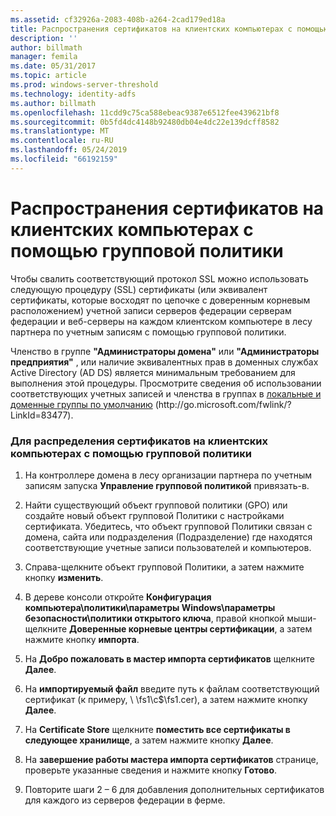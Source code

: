 ```yaml
---
ms.assetid: cf32926a-2083-408b-a264-2cad179ed18a
title: Распространения сертификатов на клиентских компьютерах с помощью групповой политики
description: ''
author: billmath
manager: femila
ms.date: 05/31/2017
ms.topic: article
ms.prod: windows-server-threshold
ms.technology: identity-adfs
ms.author: billmath
ms.openlocfilehash: 11cdd9c75ca588ebeac9387e6512fee439621bf8
ms.sourcegitcommit: 0b5fd4dc4148b92480db04e4dc22e139dcff8582
ms.translationtype: MT
ms.contentlocale: ru-RU
ms.lasthandoff: 05/24/2019
ms.locfileid: "66192159"
---
```

# <a name="distribute-certificates-to-client-computers-by-using-group-policy"></a>Распространения сертификатов на клиентских компьютерах с помощью групповой политики


Чтобы свалить соответствующий протокол SSL можно использовать следующую процедуру \(SSL\) сертификаты \(или эквивалент сертификаты, которые восходят по цепочке с доверенным корневым расположением\) учетной записи серверов федерации серверам федерации и веб-серверы на каждом клиентском компьютере в лесу партнера по учетным записям с помощью групповой политики.  
  
Членство в группе **"Администраторы домена"** или **"Администраторы предприятия"** , или наличие эквивалентных прав в доменных службах Active Directory \(AD DS\) является минимальным требованием для выполнения этой процедуры.  Просмотрите сведения об использовании соответствующих учетных записей и членства в группах в [локальные и доменные группы по умолчанию](https://go.microsoft.com/fwlink/?LinkId=83477) \(http:\/\/go.microsoft.com\/fwlink\/? LinkId\=83477\).   
  
### <a name="to-distribute-certificates-to-client-computers-by-using-group-policy"></a>Для распределения сертификатов на клиентских компьютерах с помощью групповой политики  
  
1.  На контроллере домена в лесу организации партнера по учетным записям запуска **Управление групповой политикой** привязать\-в.  
  
2.  Найти существующий объект групповой политики \(GPO\) или создайте новый объект групповой Политики с настройками сертификата. Убедитесь, что объект групповой Политики связан с домена, сайта или подразделения \(Подразделение\) где находятся соответствующие учетные записи пользователей и компьютеров.  
  
3.  Справа\-щелкните объект групповой Политики, а затем нажмите кнопку **изменить**.  
  
4.  В дереве консоли откройте **Конфигурация компьютера\\политики\\параметры Windows\\параметры безопасности\\политики открытого ключа**, правой кнопкой мыши\-щелкните **Доверенные корневые центры сертификации**, а затем нажмите кнопку **импорта**.  
  
5.  На **Добро пожаловать в мастер импорта сертификатов** щелкните **Далее**.  
  
6.  На **импортируемый файл** введите путь к файлам соответствующий сертификат \(к примеру, \\ \\fs1\\c$\\fs1.cer\), а затем нажмите кнопку **Далее**.  
  
7.  На **Certificate Store** щелкните **поместить все сертификаты в следующее хранилище**, а затем нажмите кнопку **Далее**.  
  
8.  На **завершение работы мастера импорта сертификатов** странице, проверьте указанные сведения и нажмите кнопку **Готово**.  
  
9. Повторите шаги 2 – 6 для добавления дополнительных сертификатов для каждого из серверов федерации в ферме.  
